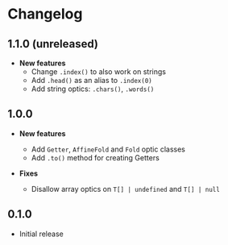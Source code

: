 # Changelog

## 1.1.0 (unreleased)

- **New features**
  - Change `.index()` to also work on strings
  - Add `.head()` as an alias to `.index(0)`
  - Add string optics: `.chars()`, `.words()`

## 1.0.0

- **New features**

  - Add `Getter`, `AffineFold` and `Fold` optic classes
  - Add `.to()` method for creating Getters

- **Fixes**
  - Disallow array optics on `T[] | undefined` and `T[] | null`

## 0.1.0

- Initial release
